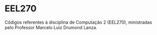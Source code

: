 # EEL270
Códigos referentes à disciplina de Computação 2 (EEL270), ministradas pelo Professor Marcelo Luiz Drumond Lanza.
